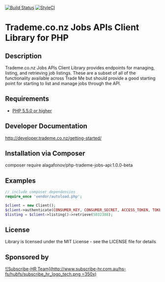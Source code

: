 [![Build Status](https://api.travis-ci.org/alagafonov/php-trademe-jobs-api.svg?branch=master)](https://api.travis-ci.org/alagafonov/php-trademe-jobs-api)
[![StyleCI](https://styleci.io/repos/72507203/shield?style=flat)](https://styleci.io/repos/72507203)

# Trademe.co.nz Jobs APIs Client Library for PHP #

## Description ##
Trademe.co.nz Jobs APIs Client Library provides endpoints for managing, listing, and retrieving job listings. These are a subset of all of the functionality available across Trade Me but should provide a good starting point for starting to list and manage jobs through the API.

## Requirements ##
* [PHP 5.5.0 or higher](http://www.php.net/)

## Developer Documentation ##
http://developer.trademe.co.nz/getting-started/

## Installation via Composer ##

composer require alagafonov/php-trademe-jobs-api:1.0.0-beta

## Examples ##

```php
// include composer dependencies
require_once 'vendor/autoload.php';

$client = new Client();
$client->authenticate(CONSUMER_KEY, CONSUMER_SECRET, ACCESS_TOKEN, TOKEN_SECRET);
$listing = $client->listing()->retrieve(5032388);
```

## License

Library is licensed under the MIT License - see the LICENSE file for details

## Sponsored by

[![Subscribe-HR Team](http://www.subscribe-hr.com.au/hs-fs/hubfs/subscribe_hr_logo_tech.png =350x)](http://www.subscribe-hr.com.au/)
